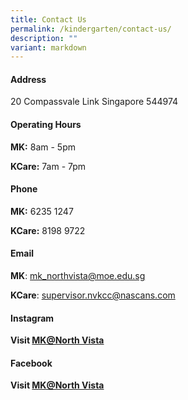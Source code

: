 ```yaml
---
title: Contact Us
permalink: /kindergarten/contact-us/
description: ""
variant: markdown
---
```

#### **Address**

20 Compassvale Link 
Singapore 544974


#### **Operating Hours**

**MK:** 8am - 5pm

**KCare:** 7am - 7pm

#### **Phone**

**MK:** 6235 1247

**KCare:** 8198 9722


#### **Email**

**MK**: [mk\_northvista@moe.edu.sg](mailto:mk_northvista@moe.edu.sg)

**KCare**: [supervisor.nvkcc@nascans.com](http://supervisor.nvkcc@nascans.com/)

#### **Instagram**
**Visit [MK@North Vista](https://www.instagram.com/moekindergarten_northvista/?igsh=MXU5NHFxcHhsNGhyZw%3D%3D)**

#### **Facebook**
**Visit [MK@North Vista](https://go.gov.sg/mknvfacebook)**